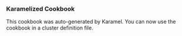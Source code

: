 ### Karamelized Cookbook

This cookbook was auto-generated by Karamel.
You can now use the cookbook in a cluster definition file.
